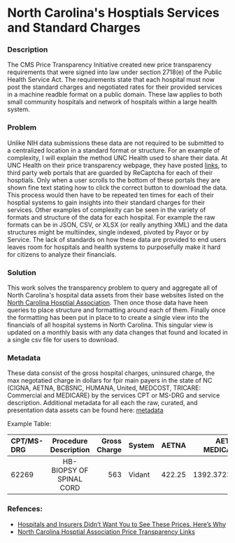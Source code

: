# North Carolina's Hosptials Services and Standard Charges

### Description
The CMS Price Transparency Initiative created new price transparency requirements that were signed into law under section 2718(e) of the Public 
Health Service Act. The requirements state that each hospital must now post the standard charges and negotiated rates for their provided services in a machine readble format on a public domain. These law applies to both small community hospitals and network of hospitals within a large health system.  


### Problem
Unlike NIH data submissions these data are not required to be submitted to a centralized location in a standard format or structure. For an example of complexity, I will explain the method UNC Health used to share their data. At UNC Health on their price transparency webpage, they have posted [links](https://www.unchealthcare.org/patients-families-visitors/billing-financial-assistance/chargemaster/), to third party web portals that are guarded by ReCaptcha for each of their hosptials. Only when a user scrolls to the bottom of these portals they are shown fine text stating how to click the correct button to download the data. This process would then have to be repeated ten times for each of their hosptial systems to gain insights into their standard charges for their services. Other examples of complexity can be seen in the variety of formats and structure of the data for each hospital. For example the raw formats can be in JSON, CSV, or XLSX (or really anything XML) and the data structures might be multiindex, single indexed, pivoted by Payor or by Service. The lack of standards on how these data are provided to end users leaves room for  hospitals and health systems to purposefully make it hard for citizens to analyze their financials.   

### Solution 

This work solves the transparency problem to query and aggregate all of North Carolina's hospital data assets from their base websites listed on the [North Carolina Hosptial Association](https://www.ncha.org/hospital-price-transparency/). Then once those data have heen queries to place structure and formatting around each of them. Finally once the formatting has been put in place to  to create a single view into the financials of all hospital systems in North Carolina. This singular view is updated on a monthly basis with any data changes that found and located in a single csv file for users to download.  

### Metadata

These data consist of the gross hospital charges, uninsured charge, the max negotatied charge in dollars for fpir main payers in the state of NC (CIGNA, AETNA, BCBSNC, HUMANA, United, MEDCOST, TRICARE: Commercial and MEDICARE) by the services CPT or MS-DRG and service description. Additional metadata for all each the raw, curated, and presentation data assets can be found here: [metadata](https://github.com/wfclark5/nc-hospital-transparency/tree/main/data)    

Example Table: 

|   CPT/MS-DRG   | Procedure Description | Gross Charge | System        | AETNA        | AETNA MEDICARE| BCBS         | BCBS MEDICARE|
| :------------- | :----------:          | -----------: | :------------ | :----------: | -----------:  | -----------: | -----------: | 
|  62269 | HB-BIOPSY OF SPINAL CORD      | 563          | Vidant        | 422.25       | 1392.372303   | 427.88       |1392.37230    |



### Refences: 

* [Hospitals and Insurers Didn’t Want You to See These Prices. Here’s Why](https://www.nytimes.com/interactive/2021/08/22/upshot/hospital-prices.html)
* [North Carolina Hosptial Association Price Transparency Links](https://www.ncha.org/hospital-price-transparency/)
